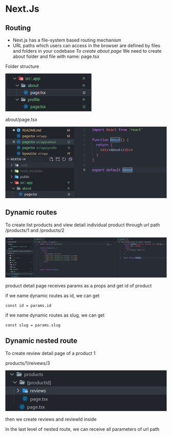 # Next.Js

## Routing

- Next.js has a file-system based routing mechanism
- URL paths which users can access in the browser are defined by files and folders in your codebase
  _To create about page_
  We need to create about folder and file with name: page.tsx

Folder structure

![create about page](image.png)

about/page.tsx

![about/page.tsx](image-1.png)

## Dynamic routes

To create list products and view detail individual product through url path
/products/1 and /products/2

![product list](image-2.png)

product detail page receives params as a props and get id of product

if we name dynamic routes as id, we can get

    const id = params.id

if we name dynamic routes as slug, we can get

    const slug = params.slug

## Dynamic nested route

To create review detail page of a product 1

products/1/reivews/3

![Alt text](image-3.png)

then we create reviews and reviewId inside

In the last level of nested route, we can receive all parameters of url path

